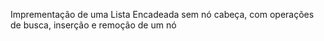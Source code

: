 Imprementação de uma Lista Encadeada sem nó cabeça,
com operações de busca, inserção e remoção de um nó
